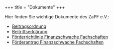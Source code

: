 +++
title = "Dokumente"
+++

Hier finden Sie wichtige Dokumente des ZaPF e.V.:

- [Beitragsordnung](/dokumente/Beitragsordnung_ZaPF_eV.pdf)
- [Beitrittserklärung](/dokumente/Beitrittserklaerung_ZaPFev_2020.pdf)
- [Förderrichtlinie Finanzschwache Fachschaften](/dokumente/Konzept_fuer_finanzschwache_Fachschaften.pdf)
- [Förderantrag Finanzschwache Fachschaften](/dokumente/FoerderantragFinanzschwacheFachschaften.pdf)
